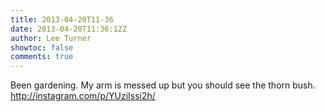 ```yaml
---
title: 2013-04-20T11-36
date: 2013-04-20T11:36:12Z
author: Lee Turner
showtoc: false
comments: true
---
```


Been gardening. My arm is messed up but you should see the thorn bush. http://instagram.com/p/YUziIssi2h/

